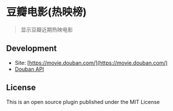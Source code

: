 # 豆瓣电影(热映榜)

> 显示豆瓣近期热映电影

## Development

* Site: [https://movie.douban.com/](https://movie.douban.com/)
* [Douban API](https://api.douban.com/v2/movie/in_theaters?apikey=0b2bdeda43b5688921839c8ecb20399b&city=%E5%8C%97%E4%BA%AC&start=0&count=10&client=&udid=)

## License

This is an open source plugin published under the MIT License